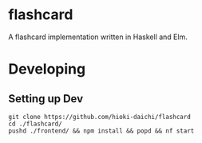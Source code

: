 # flashcard

A flashcard implementation written in Haskell and Elm.

# Developing

## Setting up Dev

```shell
git clone https://github.com/hioki-daichi/flashcard
cd ./flashcard/
pushd ./frontend/ && npm install && popd && nf start
```
